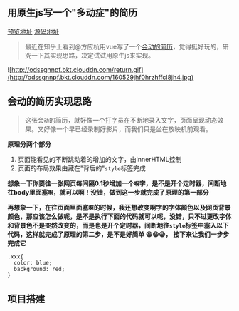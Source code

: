 ## 用原生js写一个"多动症"的简历

[预览地址](https://qianlongo.github.io/resume-native/dist/)
[源码地址](https://github.com/qianlongo/resume-native)

> 最近在知乎上看到@方应杭用vue写了一个[会动的简历](https://zhuanlan.zhihu.com/p/25541520)，觉得挺好玩的，研究一下其实现思路，决定试试用原生js来实现。

![http://odssgnnpf.bkt.clouddn.com/return.gif](http://odssgnnpf.bkt.clouddn.com/160529jhf0hrzhffcl8jh4.jpg)


## 会动的简历实现思路

> 这张会`动`的简历，就好像一个打字员在不断地录入文字，页面呈现动态效果。又好像一个早已经录制好影片，而我们只是坐在放映机前观看。

**原理分两个部分**

1. 页面能看见的不断跳动着的增加的文字，由innerHTML控制
2. 页面的布局效果由藏在"背后的"`style`标签完成

**想象一下你要往一张网页每间隔0.1秒增加一个`啊`字，是不是开个定时器，间断地往body里面塞`啊`，就可以啊！没错，做到这一步就完成了原理的第一部分**

**再想象一下，在往页面里面塞`啊`的时候，我还想改变啊字的字体颜色以及网页背景颜色，那应该怎么做呢，是不是执行下面的代码就可以呢，没错，只不过更改字体和背景色不是突然改变的，而是也是开个定时器，间断地往`style`标签中塞入以下代码，这样就完成了原理的第二步，是不是好简单 😀😀😀， 接下来让我们一步步完成它**

```style
.xxx{
  color: blue;
  background: red; 
}

```

## 项目搭建

> 

